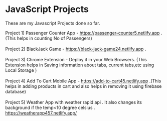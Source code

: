 # JavaScript Projects

These are my Javascript Projects done so far.

Project 1) Passenger Counter App - https://passenger-counter5.netlify.app . (This helps in counting No of Passengers)<br><br>
Project 2) BlackJack Game - https://black-jack-game24.netlify.app .<br><br>
Project 3) Chrome Extension - Deploy it in your Web Browsers. (This Extension helps in Saving information about tabs, current tabs,etc using Local Storage ) <br><br>
Project 4) Add To Cart Mobile App - https://add-to-cart45.netlify.app .(This helps in adding products in cart and also helps in removing it using firebase database)<br><br>
Project 5) Weather App with weather rapid api . It also changes its background if the temp<10 degree celsius . https://weatherapp457.netlify.app/ <br><br>
